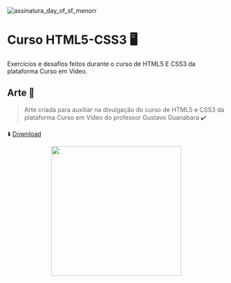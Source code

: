 ![assinatura_day_of_sf_menorr](https://user-images.githubusercontent.com/71513260/151648758-ff040416-e554-4311-aa01-aaf090964b6d.png)

# Curso HTML5-CSS3 🖥️

Exercícios e desafios feitos durante o curso de HTML5 E CSS3 da plataforma Curso em Vídeo.

## Arte 🎨

> Arte criada para auxiliar na divulgação do curso de HTML5 e CSS3 da plataforma Curso em Vídeo do professor Gustavo Guanabara :heavy_check_mark:

⬇️ <a href="https://github.com/Dayanapnf/Arte_HTML5-CSS3">Download</a>

<div align="center">
<img src="https://user-images.githubusercontent.com/71513260/151569728-7eb0ce89-6847-453e-8adc-31f2b69c78f4.png" width="300" height="300"/>
</div>
